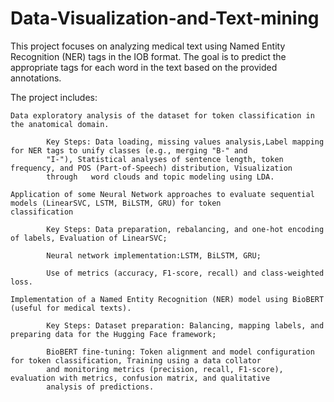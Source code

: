 # Data-Visualization-and-Text-mining
This project focuses on analyzing medical text using Named Entity Recognition (NER) tags in the IOB format. The goal is to predict the appropriate tags for each word in the text based on the provided annotations.

The project includes:

    Data exploratory analysis of the dataset for token classification in the anatomical domain.
    
            Key Steps: Data loading, missing values analysis,Label mapping for NER tags to unify classes (e.g., merging "B-" and
            "I-"), Statistical analyses of sentence length, token frequency, and POS (Part-of-Speech) distribution, Visualization
            through   word clouds and topic modeling using LDA.
            
    Application of some Neural Network approaches to evaluate sequential models (LinearSVC, LSTM, BiLSTM, GRU) for token
    classification
    
            Key Steps: Data preparation, rebalancing, and one-hot encoding of labels, Evaluation of LinearSVC;
            
            Neural network implementation:LSTM, BiLSTM, GRU;
            
            Use of metrics (accuracy, F1-score, recall) and class-weighted loss.
            
    Implementation of a Named Entity Recognition (NER) model using BioBERT (useful for medical texts).
    
            Key Steps: Dataset preparation: Balancing, mapping labels, and preparing data for the Hugging Face framework;
            
            BioBERT fine-tuning: Token alignment and model configuration for token classification, Training using a data collator
            and monitoring metrics (precision, recall, F1-score), evaluation with metrics, confusion matrix, and qualitative
            analysis of predictions.
            

